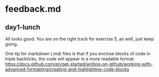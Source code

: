 # feedback.md
## day1-lunch

All looks good. You are on the right track for exercise 5, as well, just keep going.

One tip for markdown (.md) files is that if you enclose blocks of code in triple backticks, the code will appear in a more readable format: https://docs.github.com/en/get-started/writing-on-github/working-with-advanced-formatting/creating-and-highlighting-code-blocks
